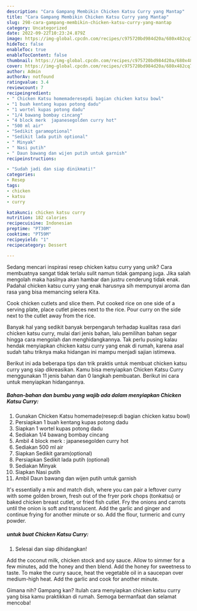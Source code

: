 ```yaml
---
description: "Cara Gampang Membikin Chicken Katsu Curry yang Mantap"
title: "Cara Gampang Membikin Chicken Katsu Curry yang Mantap"
slug: 298-cara-gampang-membikin-chicken-katsu-curry-yang-mantap
category: Uncategorized
date: 2022-09-22T10:23:24.879Z
image: https://img-global.cpcdn.com/recipes/c975720bd984d20a/680x482cq70/chicken-katsu-curry-foto-resep-utama.jpg
hideToc: false
enableToc: true
enableTocContent: false
thumbnail: https://img-global.cpcdn.com/recipes/c975720bd984d20a/680x482cq70/chicken-katsu-curry-foto-resep-utama.jpg
cover: https://img-global.cpcdn.com/recipes/c975720bd984d20a/680x482cq70/chicken-katsu-curry-foto-resep-utama.jpg
author: Admin
authorAv: notfound
ratingvalue: 3.4
reviewcount: 7
recipeingredient:
- " Chicken Katsu homemaderesepdi bagian chicken katsu bowl"
- "1 buah kentang kupas potong dadu"
- "1 wortel kupas potong dadu"
- "1/4 bawang bombay cincang"
- "4 block merk  japanesegolden curry hot"
- "500 ml air"
- "Sedikit garamoptional"
- "Sedikit lada putih optional"
- " Minyak"
- " Nasi putih"
- " Daun bawang dan wijen putih untuk garnish"
recipeinstructions:

- "Sudah jadi dan siap dinikmati!"
categories:
- Resep
tags:
- chicken
- katsu
- curry

katakunci: chicken katsu curry 
nutrition: 182 calories
recipecuisine: Indonesian
preptime: "PT30M"
cooktime: "PT59M"
recipeyield: "1"
recipecategory: Dessert

---
```





Sedang mencari inspirasi resep chicken katsu curry yang unik? Cara membuatnya sangat tidak terlalu sulit namun tidak gampang juga. Jika salah mengolah maka hasilnya akan hambar dan justru cenderung tidak enak. Padahal chicken katsu curry yang enak harusnya sih mempunyai aroma dan rasa yang bisa memancing selera Kita.





Cook chicken cutlets and slice them. Put cooked rice on one side of a serving plate, place cutlet pieces next to the rice. Pour curry on the side next to the cutlet away from the rice.

Banyak hal yang sedikit banyak berpengaruh terhadap kualitas rasa dari chicken katsu curry, mulai dari jenis bahan, lalu pemilihan bahan segar hingga cara mengolah dan menghidangkannya. Tak perlu pusing kalau hendak menyiapkan chicken katsu curry yang enak di rumah, karena asal sudah tahu triknya maka hidangan ini mampu menjadi sajian istimewa.






Berikut ini ada beberapa tips dan trik praktis untuk membuat chicken katsu curry yang siap dikreasikan. Kamu bisa menyiapkan Chicken Katsu Curry menggunakan 11 jenis bahan dan 0 langkah pembuatan. Berikut ini cara untuk menyiapkan hidangannya.

<!--inarticleads1-->

##### Bahan-bahan dan bumbu yang wajib ada dalam menyiapkan Chicken Katsu Curry:

1. Gunakan  Chicken Katsu homemade(resep:di bagian chicken katsu bowl)
1. Persiapkan 1 buah kentang kupas potong dadu
1. Siapkan 1 wortel kupas potong dadu
1. Sediakan 1/4 bawang bombay cincang
1. Ambil 4 block merk : japanesegolden curry hot
1. Sediakan 500 ml air
1. Siapkan Sedikit garam(optional)
1. Persiapkan Sedikit lada putih (optional)
1. Sediakan  Minyak
1. Siapkan  Nasi putih
1. Ambil  Daun bawang dan wijen putih untuk garnish


It&#39;s essentially a mix and match dish, where you can pair a leftover curry with some golden brown, fresh out of the fryer pork chops (tonkatsu) or baked chicken breast cutlet, or fried fish cutlet. Fry the onions and carrots until the onion is soft and translucent. Add the garlic and ginger and continue frying for another minute or so. Add the flour, turmeric and curry powder. 

<!--inarticleads2-->

#####  untuk buat Chicken Katsu Curry:


1. Selesai dan siap dihidangkan!

Add the coconut milk, chicken stock and soy sauce. Allow to simmer for a few minutes, add the honey and then blend. Add the honey for sweetness to taste. To make the curry sauce, heat the vegetable oil in a saucepan over medium-high heat. Add the garlic and cook for another minute. 

Gimana nih? Gampang kan? Itulah cara menyiapkan chicken katsu curry yang bisa kamu praktikkan di rumah. Semoga bermanfaat dan selamat mencoba!
